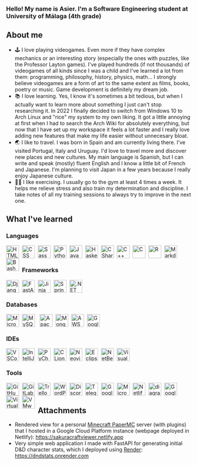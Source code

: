 ### Hello! My name is Asier. I'm a Software Engineering student at University of Málaga (4th grade)

## About me

- 🕹 I love playing videogames. Even more if they have complex mechanics or an interesting story (especially the ones with puzzles, like the Professor Layton games). I've played hundreds (if not thousands) of videogames of all kinds since I was a child and I've learned a lot from them: programming, philosophy, history, physics, math... I strongly believe videogames are a form of art to the same extent as films, books, poetry or music. Game development is definitely my dream job.
- 📚 I love learning. Yes, I know it's sometimes a bit tedious, but when I actually want to learn more about something I just can't stop researching it. In 2022 I finally decided to switch from Windows 10 to Arch Linux and "rice" my system to my own liking. It got a little annoying at first when I had to search the Arch Wiki for absolutely everything, but now that I have set up my workspace it feels a lot faster and I really love adding new features that make my life easier without unnecesary bloat.
- 🌏 I like to travel. I was born in Spain and am currently living there. I've visited Portugal, Italy and Uruguay. I'd love to travel more and discover new places and new cultures. My main language is Spanish, but I can write and speak (mostly) fluent English and I know a little bit of French and Japanese. I'm planning to visit Japan in a few years because I really enjoy Japanese culture.
- 🏋️‍♂️ I like exercising. I usually go to the gym at least 4 times a week. It helps me relieve stress and also train my determination and discipline. I take notes of all my training sessions to always try to improve in the next one.

## What I've learned

### Languages

<img title="HTML5" style="padding-right:5px;" align="left" alt="HTML5" width="35px" src="https://cdn.jsdelivr.net/npm/simple-icons@7.21.0/icons/html5.svg"/>

<img title="CSS" style="padding-right:5px;" align="left" alt="CSS" width="35px" src="https://cdn.jsdelivr.net/npm/simple-icons@7.21.0/icons/css3.svg"/>

<img title="Sass" style="padding-right:5px;" align="left" alt="Sass" width="35px" src="https://cdn.jsdelivr.net/npm/simple-icons@7.21.0/icons/sass.svg"/>

<img title="Python" style="padding-right:5px;" align="left" alt="Python" width="35px" src="https://cdn.jsdelivr.net/npm/simple-icons@7.21.0/icons/python.svg"/>

<img title="Java" style="padding-right:5px;" align="left" alt="Java" width="35px" src="https://cdn.jsdelivr.net/npm/programming-languages-logos@0.0.3/src/java/java.png"/>

<img title="Haskell" style="padding-right:5px;" align="left" alt="Haskell" width="35px" src="https://cdn.jsdelivr.net/npm/simple-icons@7.21.0/icons/haskell.svg"/>

<img title="C#" style="padding-right:5px;" align="left" alt="CSharp" width="35px" src="https://cdn.jsdelivr.net/npm/simple-icons@7.21.0/icons/csharp.svg"/>

<img title="C++" style="padding-right:5px;" align="left" alt="C++" width="35px" src="https://cdn.jsdelivr.net/npm/simple-icons@7.21.0/icons/cplusplus.svg"/>

<img title="C" style="padding-right:5px;" align="left" alt="C" width="35px" src="https://cdn.jsdelivr.net/npm/simple-icons@7.21.0/icons/c.svg"/>

<img title="R" style="padding-right:5px;" align="left" alt="R" width="35px" src="https://cdn.jsdelivr.net/npm/simple-icons@7.21.0/icons/r.svg"/>

<img title="Markdown" style="padding-right:5px;" align="left" alt="Markdown" width="35px" src="https://cdn.jsdelivr.net/npm/simple-icons@7.21.0/icons/markdown.svg"/>

<img title="Bash" style="padding-right:5px;" align="left" alt="Bash" width="35px" src="https://cdn.jsdelivr.net/npm/simple-icons@7.21.0/icons/gnubash.svg"/>

<br/>
<br/>

### Frameworks

<img title="Django" style="padding-right:5px;" align="left" alt="Django" width="35px" src="https://cdn.jsdelivr.net/npm/simple-icons@7.21.0/icons/django.svg"/>

<img title="FastAPI" style="padding-right:5px;" align="left" alt="FastAPI" width="35px" src="https://cdn.jsdelivr.net/npm/simple-icons@7.21.0/icons/fastapi.svg"/>

<img title="Jinja" style="padding-right:5px;" align="left" alt="Jinja" width="35px" src="https://cdn.jsdelivr.net/npm/simple-icons@7.21.0/icons/jinja.svg"/>

<img title="Spring" style="padding-right:5px;" align="left" alt="Spring" width="35px" src="https://cdn.jsdelivr.net/npm/simple-icons@7.21.0/icons/spring.svg"/>

<img title=".NET" style="padding-right:5px;" align="left" alt=".NET" width="35px" src="https://cdn.jsdelivr.net/npm/simple-icons@7.21.0/icons/dotnet.svg"/>

<br/>
<br/>

### Databases

<img title="Microsoft SQL Server" style="padding-right:5px;" align="left" alt="MicrosoftSQLServer" width="35px" src="https://cdn.jsdelivr.net/npm/simple-icons@7.21.0/icons/microsoftsqlserver.svg"/>

<img title="MySQL" style="padding-right:10px;" align="left" alt="MySQL" width="35px" src="https://cdn.jsdelivr.net/npm/simple-icons@7.21.0/icons/mysql.svg"/>

<img title="JavaDB (Apache Derby)" style="padding-right:5px;" align="left" alt="ApacheDerby" width="35px" src="https://db.apache.org/derby/logo/final_derbylogo.svg"/>

<img title="MongoDB" style="padding-right:5px;" align="left" alt="MongoDB" width="35px" src="https://cdn.jsdelivr.net/npm/simple-icons@7.21.0/icons/mongodb.svg"/>

<img title="Amazon Web Services" style="padding-right:5px;" align="left" alt="AWS" width="35px" src="https://cdn.jsdelivr.net/npm/simple-icons@7.21.0/icons/amazonaws.svg"/>

<img title="Google Cloud Platform" style="padding-right:5px;" align="left" alt="GoogleCloudPlatform" width="35px" src="https://cdn.jsdelivr.net/npm/simple-icons@7.21.0/icons/googlecloud.svg"/>


<br/>
<br/>

### IDEs

<img title="Visual Studio Code" style="padding-right:5px;" align="left" alt="VSCode" width="35px" src="https://cdn.jsdelivr.net/npm/simple-icons@7.21.0/icons/visualstudiocode.svg"/>

<img title="IntelliJ Idea" style="padding-right:5px;" align="left" alt="IntelliJ" width="35px" src="https://cdn.jsdelivr.net/npm/simple-icons@7.21.0/icons/intellijidea.svg"/>

<img title="PyCharm" style="padding-right:5px;" align="left" alt="PyCharm" width="35px" src="https://cdn.jsdelivr.net/npm/simple-icons@7.21.0/icons/pycharm.svg"/>

<img title="CLion" style="padding-right:5px;" align="left" alt="CLion" width="35px" src="https://cdn.jsdelivr.net/npm/simple-icons@7.21.0/icons/clion.svg"/>

<img title="Neovim" style="padding-right:5px;" align="left" alt="Neovim" width="35px" src="https://cdn.jsdelivr.net/npm/simple-icons@7.21.0/icons/neovim.svg"/>

<img title="Eclipse" style="padding-right:5px;" align="left" alt="Eclipse" width="35px" src="https://cdn.jsdelivr.net/npm/simple-icons@7.21.0/icons/eclipseide.svg"/>

<img title="NetBeans" style="padding-right:5px;" align="left" alt="NetBeans" width="35px" src="https://cdn.jsdelivr.net/npm/simple-icons@7.21.0/icons/apachenetbeanside.svg"/>

<img title="Visual Studio" style="padding-right:5px;" align="left" alt="Visual Studio" width="35px" src="https://cdn.jsdelivr.net/npm/simple-icons@7.21.0/icons/visualstudio.svg"/>

<br/>
<br/>

### Tools

<img title="GitHub" style="padding-right:5px;" align="left" alt="GitHub" width="35px" src="https://cdn.jsdelivr.net/npm/simple-icons@7.21.0/icons/github.svg"/>

<img title="GitLab" style="padding-right:5px;" align="left" alt="GitLab" width="35px" src="https://cdn.jsdelivr.net/npm/simple-icons@7.21.0/icons/gitlab.svg"/>

<img title="Trello" style="padding-right:5px;" align="left" alt="Trello" width="35px" src="https://cdn.jsdelivr.net/npm/simple-icons@7.21.0/icons/trello.svg"/>

<img title="WordPress" style="padding-right:5px;" align="left" alt="WordPress" width="35px" src="https://cdn.jsdelivr.net/npm/simple-icons@7.21.0/icons/wordpress.svg"/>

<img title="Discord" style="padding-right:5px;" align="left" alt="Discord" width="35px" src="https://cdn.jsdelivr.net/npm/simple-icons@7.21.0/icons/discord.svg"/>

<img title="Telegram" style="padding-right:5px;" align="left" alt="Telegram" width="35px" src="https://cdn.jsdelivr.net/npm/simple-icons@7.21.0/icons/telegram.svg"/>

<img title="Google Meet" style="padding-right:5px;" align="left" alt="GoogleMeet" width="35px" src="https://cdn.jsdelivr.net/npm/simple-icons@7.21.0/icons/googlemeet.svg"/>

<img title="Microsoft Teams" style="padding-right:5px;" align="left" alt="MicrosoftTeams" width="35px" src="https://cdn.jsdelivr.net/npm/simple-icons@7.21.0/icons/microsoftteams.svg"/>

<img title="Netlify" style="padding-right:5px;" align="left" alt="Netlify" width="35px" src="https://cdn.jsdelivr.net/npm/simple-icons@7.21.0/icons/netlify.svg"/>

<img title="diagrams.net" style="padding-right:5px;" align="left" alt="diagrams.net" width="35px" src="https://cdn.jsdelivr.net/npm/simple-icons@7.21.0/icons/diagramsdotnet.svg"/>

<img title="Google Colab" style="padding-right:5px;" align="left" alt="GoogleColab" width="35px" src="https://cdn.jsdelivr.net/npm/simple-icons@7.21.0/icons/googlecolab.svg"/>

<img title="VirtualBox" style="padding-right:5px;" align="left" alt="VirtualBox" width="35px" src="https://cdn.jsdelivr.net/npm/simple-icons@7.21.0/icons/virtualbox.svg"/>

<img title="VMware" style="padding-right:5px;" align="left" alt="VMware" width="35px" src="https://cdn.jsdelivr.net/npm/simple-icons@7.21.0/icons/vmware.svg"/>

<br/>
<br/>

## Attachments

- Rendered view for a personal [Minecraft PaperMC](https://papermc.io) server (with plugins) that I hosted in a Google Cloud Platform instance (webpage deployed in Netlify): <https://sakuracraftviewer.netlify.app>
- Very simple web application I made with FastAPI for generating initial D&D character stats, which I deployed using [Render](https://render.com): <https://dndstats.onrender.com>
